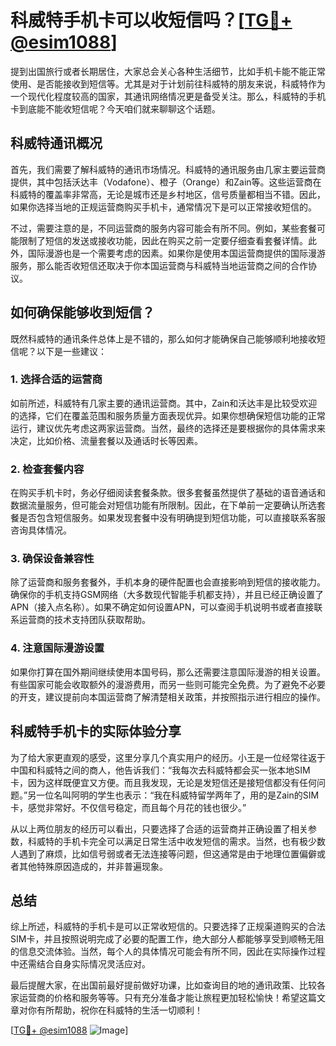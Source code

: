 # 科威特手机卡可以收短信吗？[[TG💪+ @esim1088](https://t.me/s/esim1088)]

提到出国旅行或者长期居住，大家总会关心各种生活细节，比如手机卡能不能正常使用、是否能接收到短信等。尤其是对于计划前往科威特的朋友来说，科威特作为一个现代化程度较高的国家，其通讯网络情况更是备受关注。那么，科威特的手机卡到底能不能收短信呢？今天咱们就来聊聊这个话题。

## 科威特通讯概况

首先，我们需要了解科威特的通讯市场情况。科威特的通讯服务由几家主要运营商提供，其中包括沃达丰（Vodafone）、橙子（Orange）和Zain等。这些运营商在科威特的覆盖率非常高，无论是城市还是乡村地区，信号质量都相当不错。因此，如果你选择当地的正规运营商购买手机卡，通常情况下是可以正常接收短信的。

不过，需要注意的是，不同运营商的服务内容可能会有所不同。例如，某些套餐可能限制了短信的发送或接收功能，因此在购买之前一定要仔细查看套餐详情。此外，国际漫游也是一个需要考虑的因素。如果你是使用本国运营商提供的国际漫游服务，那么能否收短信还取决于你本国运营商与科威特当地运营商之间的合作协议。

## 如何确保能够收到短信？

既然科威特的通讯条件总体上是不错的，那么如何才能确保自己能够顺利地接收短信呢？以下是一些建议：

### 1. 选择合适的运营商

如前所述，科威特有几家主要的通讯运营商。其中，Zain和沃达丰是比较受欢迎的选择，它们在覆盖范围和服务质量方面表现优异。如果你想确保短信功能的正常运行，建议优先考虑这两家运营商。当然，最终的选择还是要根据你的具体需求来决定，比如价格、流量套餐以及通话时长等因素。

### 2. 检查套餐内容

在购买手机卡时，务必仔细阅读套餐条款。很多套餐虽然提供了基础的语音通话和数据流量服务，但可能会对短信功能有所限制。因此，在下单前一定要确认所选套餐是否包含短信服务。如果发现套餐中没有明确提到短信功能，可以直接联系客服咨询具体情况。

### 3. 确保设备兼容性

除了运营商和服务套餐外，手机本身的硬件配置也会直接影响到短信的接收能力。确保你的手机支持GSM网络（大多数现代智能手机都支持），并且已经正确设置了APN（接入点名称）。如果不确定如何设置APN，可以查阅手机说明书或者直接联系运营商的技术支持团队获取帮助。

### 4. 注意国际漫游设置

如果你打算在国外期间继续使用本国号码，那么还需要注意国际漫游的相关设置。有些国家可能会收取额外的漫游费用，而另一些则可能完全免费。为了避免不必要的开支，建议提前向本国运营商了解清楚相关政策，并按照指示进行相应的操作。

## 科威特手机卡的实际体验分享

为了给大家更直观的感受，这里分享几个真实用户的经历。小王是一位经常往返于中国和科威特之间的商人，他告诉我们：“我每次去科威特都会买一张本地SIM卡，因为这样既便宜又方便。而且我发现，无论是发短信还是接短信都没有任何问题。”另一位名叫阿明的学生也表示：“我在科威特留学两年了，用的是Zain的SIM卡，感觉非常好。不仅信号稳定，而且每个月花的钱也很少。”

从以上两位朋友的经历可以看出，只要选择了合适的运营商并正确设置了相关参数，科威特的手机卡完全可以满足日常生活中收发短信的需求。当然，也有极少数人遇到了麻烦，比如信号弱或者无法连接等问题，但这通常是由于地理位置偏僻或者其他特殊原因造成的，并非普遍现象。

## 总结

综上所述，科威特的手机卡是可以正常收短信的。只要选择了正规渠道购买的合法SIM卡，并且按照说明完成了必要的配置工作，绝大部分人都能够享受到顺畅无阻的信息交流体验。当然，每个人的具体情况可能会有所不同，因此在实际操作过程中还需结合自身实际情况灵活应对。

最后提醒大家，在出国前最好提前做好功课，比如查询目的地的通讯政策、比较各家运营商的价格和服务等等。只有充分准备才能让旅程更加轻松愉快！希望这篇文章对你有所帮助，祝你在科威特的生活一切顺利！

[[TG💪+ @esim1088](https://t.me/s/esim1088) ![Image](https://i.postimg.cc/4NQfJmqS/Snipaste-2025-05-13-00-14-12.png)]